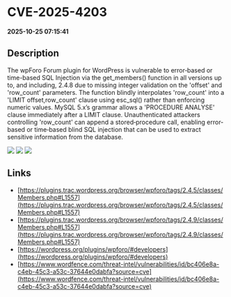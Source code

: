 # CVE-2025-4203

**2025-10-25 07:15:41**

## Description
The wpForo Forum plugin for WordPress is vulnerable to error‐based or time-based SQL Injection via the get_members() function in all versions up to, and including, 2.4.8 due to missing integer validation on the 'offset' and 'row_count' parameters. The function blindly interpolates 'row_count' into a 'LIMIT offset,row_count' clause using esc_sql() rather than enforcing numeric values. MySQL 5.x’s grammar allows a 'PROCEDURE ANALYSE' clause immediately after a LIMIT clause. Unauthenticated attackers controlling 'row_count' can append a stored‐procedure call, enabling error‐based or time‐based blind SQL injection that can be used to extract sensitive information from the database.

![](https://img.shields.io/static/v1?label=Score&message=7.5&color=red)
![](https://img.shields.io/static/v1?label=Severity&message=HIGH&color=red)
![](https://img.shields.io/static/v1?label=CWE&message=SQL&color=green)

## Links
- [https://plugins.trac.wordpress.org/browser/wpforo/tags/2.4.5/classes/Members.php#L1557](https://plugins.trac.wordpress.org/browser/wpforo/tags/2.4.5/classes/Members.php#L1557)
- [https://plugins.trac.wordpress.org/browser/wpforo/tags/2.4.9/classes/Members.php#L1557](https://plugins.trac.wordpress.org/browser/wpforo/tags/2.4.9/classes/Members.php#L1557)
- [https://wordpress.org/plugins/wpforo/#developers](https://wordpress.org/plugins/wpforo/#developers)
- [https://www.wordfence.com/threat-intel/vulnerabilities/id/bc406e8a-c4eb-45c3-a53c-37644e0dabfa?source=cve](https://www.wordfence.com/threat-intel/vulnerabilities/id/bc406e8a-c4eb-45c3-a53c-37644e0dabfa?source=cve)
